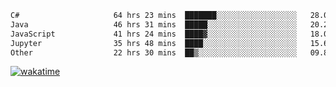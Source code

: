 <!--START_SECTION:waka-->

```txt
C#                     64 hrs 23 mins  ███████░░░░░░░░░░░░░░░░░░   28.06 %
Java                   46 hrs 31 mins  █████░░░░░░░░░░░░░░░░░░░░   20.28 %
JavaScript             41 hrs 24 mins  ████▓░░░░░░░░░░░░░░░░░░░░   18.05 %
Jupyter                35 hrs 48 mins  ████░░░░░░░░░░░░░░░░░░░░░   15.61 %
Other                  22 hrs 30 mins  ██▒░░░░░░░░░░░░░░░░░░░░░░   09.81 %
```

<!--END_SECTION:waka-->
[![wakatime](https://wakatime.com/badge/user/6c2f442e-41b4-42e3-bc06-d5d8203ad1da.svg)](https://wakatime.com/@6c2f442e-41b4-42e3-bc06-d5d8203ad1da)
